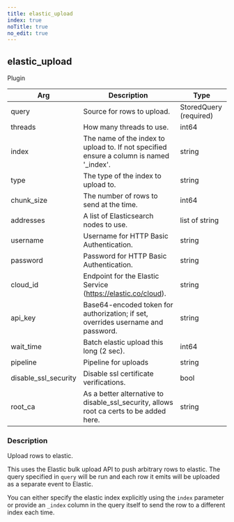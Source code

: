 ```yaml
---
title: elastic_upload
index: true
noTitle: true
no_edit: true
---
```




<div class="vql_item"></div>


## elastic_upload
<span class='vql_type pull-right page-header'>Plugin</span>



<div class="vqlargs"></div>

Arg | Description | Type
----|-------------|-----
query|Source for rows to upload.|StoredQuery (required)
threads|How many threads to use.|int64
index|The name of the index to upload to. If not specified ensure a column is named '_index'.|string
type|The type of the index to upload to.|string
chunk_size|The number of rows to send at the time.|int64
addresses|A list of Elasticsearch nodes to use.|list of string
username|Username for HTTP Basic Authentication.|string
password|Password for HTTP Basic Authentication.|string
cloud_id|Endpoint for the Elastic Service (https://elastic.co/cloud).|string
api_key|Base64-encoded token for authorization; if set, overrides username and password.|string
wait_time|Batch elastic upload this long (2 sec).|int64
pipeline|Pipeline for uploads|string
disable_ssl_security|Disable ssl certificate verifications.|bool
root_ca|As a better alternative to disable_ssl_security, allows root ca certs to be added here.|string

### Description

Upload rows to elastic.

This uses the Elastic bulk upload API to push arbitrary rows to
elastic. The query specified in `query` will be run and each row
it emits will be uploaded as a separate event to Elastic.

You can either specify the elastic index explicitly using the
`index` parameter or provide an `_index` column in the query
itself to send the row to a different index each time.


